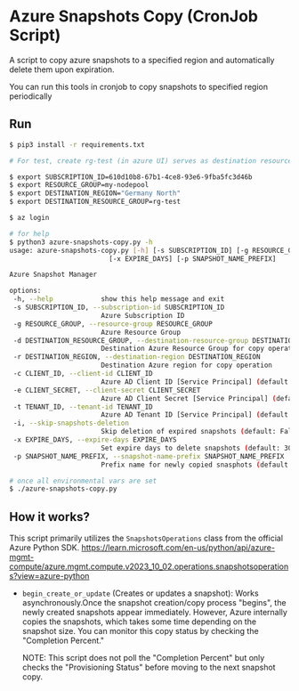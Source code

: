 # Azure Snapshots Copy (CronJob Script)
A script to copy azure snapshots to a specified region and automatically delete them upon expiration.

You can run this tools in cronjob to copy snapshots to specified region periodically

## Run
```bash
$ pip3 install -r requirements.txt

# For test, create rg-test (in azure UI) serves as destination resources group

$ export SUBSCRIPTION_ID=610d10b8-67b1-4ce8-93e6-9fba5fc3d46b
$ export RESOURCE_GROUP=my-nodepool
$ export DESTINATION_REGION="Germany North"
$ export DESTINATION_RESOURCE_GROUP=rg-test

$ az login

# for help
$ python3 azure-snapshots-copy.py -h
usage: azure-snapshots-copy.py [-h] [-s SUBSCRIPTION_ID] [-g RESOURCE_GROUP] [-d DESTINATION_RESOURCE_GROUP] [-r DESTINATION_REGION] [-c CLIENT_ID] [-e CLIENT_SECRET] [-t TENANT_ID] [-i]
                         [-x EXPIRE_DAYS] [-p SNAPSHOT_NAME_PREFIX]

Azure Snapshot Manager

options:
 -h, --help            show this help message and exit
 -s SUBSCRIPTION_ID, --subscription-id SUBSCRIPTION_ID
                       Azure Subscription ID
 -g RESOURCE_GROUP, --resource-group RESOURCE_GROUP
                       Azure Resource Group
 -d DESTINATION_RESOURCE_GROUP, --destination-resource-group DESTINATION_RESOURCE_GROUP
                       Destination Azure Resource Group for copy operation
 -r DESTINATION_REGION, --destination-region DESTINATION_REGION
                       Destination Azure region for copy operation
 -c CLIENT_ID, --client-id CLIENT_ID
                       Azure AD Client ID [Service Principal] (default: None)
 -e CLIENT_SECRET, --client-secret CLIENT_SECRET
                       Azure AD Client Secret [Service Principal] (default: None)
 -t TENANT_ID, --tenant-id TENANT_ID
                       Azure AD Tenant ID [Service Principal] (default: None)
 -i, --skip-snapshots-deletion
                       Skip deletion of expired snapshots (default: False)
 -x EXPIRE_DAYS, --expire-days EXPIRE_DAYS
                       Set expire days to delete snapshots (default: 30)
 -p SNAPSHOT_NAME_PREFIX, --snapshot-name-prefix SNAPSHOT_NAME_PREFIX
                       Prefix name for newly copied snasphots (default: copy-)

# once all environmental vars are set
$ ./azure-snapshots-copy.py
```

## How it works?

This script primarily utilizes the `SnapshotsOperations` class from the official Azure Python SDK.
https://learn.microsoft.com/en-us/python/api/azure-mgmt-compute/azure.mgmt.compute.v2023_10_02.operations.snapshotsoperations?view=azure-python

* `begin_create_or_update` (Creates or updates a snapshot): Works asynchronously.Once the
  snapshot creation/copy process "begins", the newly created snapshots appear immediately.
  However, Azure internally copies the snapshots, which takes some time depending on the
  snapshot size. You can monitor this copy status by checking the "Completion Percent."

  NOTE: This script does not poll the "Completion Percent" but only checks the
    "Provisioning Status" before moving to the next snapshot copy.
